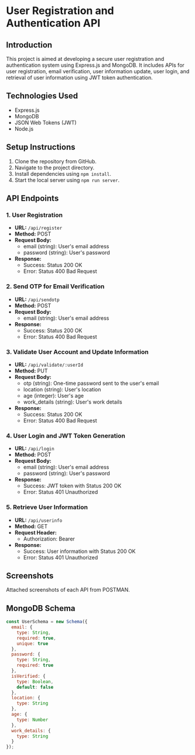# User Registration and Authentication API

## Introduction
This project is aimed at developing a secure user registration and authentication system using Express.js and MongoDB. It includes APIs for user registration, email verification, user information update, user login, and retrieval of user information using JWT token authentication.

## Technologies Used
- Express.js
- MongoDB
- JSON Web Tokens (JWT)
- Node.js

## Setup Instructions
1. Clone the repository from GitHub.
2. Navigate to the project directory.
3. Install dependencies using `npm install`.
4. Start the local server using `npm run server`.

## API Endpoints

### 1. User Registration
- **URL:** `/api/register`
- **Method:** POST
- **Request Body:**
  - email (string): User's email address
  - password (string): User's password
- **Response:** 
  - Success: Status 200 OK
  - Error: Status 400 Bad Request

### 2. Send OTP for Email Verification
- **URL:** `/api/sendotp`
- **Method:** POST
- **Request Body:**
  - email (string): User's email address
- **Response:** 
  - Success: Status 200 OK
  - Error: Status 400 Bad Request

### 3. Validate User Account and Update Information
- **URL:** `/api/validate/:userId`
- **Method:** PUT
- **Request Body:**
  - otp (string): One-time password sent to the user's email
  - location (string): User's location
  - age (integer): User's age
  - work_details (string): User's work details
- **Response:** 
  - Success: Status 200 OK
  - Error: Status 400 Bad Request

### 4. User Login and JWT Token Generation
- **URL:** `/api/login`
- **Method:** POST
- **Request Body:**
  - email (string): User's email address
  - password (string): User's password
- **Response:** 
  - Success: JWT token with Status 200 OK
  - Error: Status 401 Unauthorized

### 5. Retrieve User Information
- **URL:** `/api/userinfo`
- **Method:** GET
- **Request Header:**
  - Authorization: Bearer <JWT Token>
- **Response:** 
  - Success: User information with Status 200 OK
  - Error: Status 401 Unauthorized

## Screenshots
Attached screenshots of each API from POSTMAN.

## MongoDB Schema
```javascript
const UserSchema = new Schema({
  email: {
    type: String,
    required: true,
    unique: true
  },
  password: {
    type: String,
    required: true
  },
  isVerified: {
    type: Boolean,
    default: false
  },
  location: {
    type: String
  },
  age: {
    type: Number
  },
  work_details: {
    type: String
  }
});
